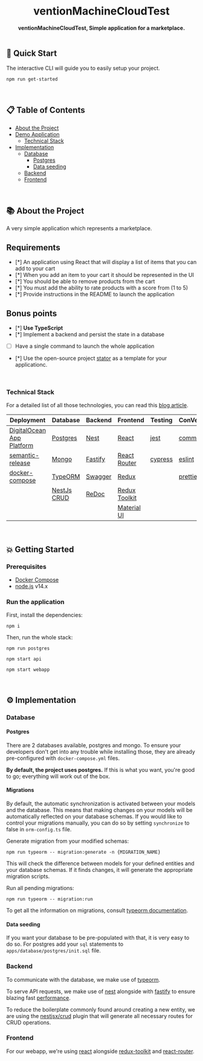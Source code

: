 <div align="center">
  <h1>ventionMachineCloudTest</h1>
</div>
<div align="center">
  <strong>ventionMachineCloudTest, Simple application for a marketplace.</strong>
</div>
</br>

## 🚀 Quick Start

The interactive CLI will guide you to easily setup your project.

```
npm run get-started
```

</br>

## 📋 Table of Contents

- [About the Project](#-about-the-project)
- [Demo Application](#-demo-application)
  - [Technical Stack](#technical-stack)
- [Implementation](#%EF%B8%8F-implementation)
  - [Database](#database)
    - [Postgres](#postgres)
    - [Data seeding](#data-seeding)
  - [Backend](#backend)
  - [Frontend](#frontend)

</br>

## 📚 About the Project

A very simple application which represents a marketplace.<br/>

## Requirements
- [*] An application using React that will display a list of items that you can add to your cart
- [*] When you add an item to your cart it should be represented in the UI
- [*] You should be able to remove products from the cart
- [*] You must add the ability to rate products with a score from (1 to 5)
- [*] Provide instructions in the README to launch the application

## Bonus points
- [*] **Use TypeScript**
- [*] Implement a backend and persist the state in a database
- [ ] Have a single command to launch the whole application
- [*] Use the open-source project [stator](https://github.com/chocolat-chaud-io/stator) as a template for your applicationc.

</br>

### Technical Stack

For a detailed list of all those technologies, you can read this [blog article](https://yann510.hashnode.dev/ventionMachineCloudTest-a-full-stack-template-releases-deployments-enforced-conVentions-ckhmnyhr903us9ms1b20lgi3b).

 | Deployment                                                                       | Database                                         | Backend                                                       | Frontend                                                      | Testing                                                                          | ConVentions                                                                      |
 | -------------------------------------------------------------------------------- | ------------------------------------------------ | ------------------------------------------------------------- | ------------------------------------------------------------- | -------------------------------------------------------------------------------- | -------------------------------------------------------------------------------- |
 | [DigitalOcean App Platform](https://www.digitalocean.com/products/app-platform/) | [Postgres](https://github.com/postgres/postgres) | [Nest](https://github.com/nestjs/nest)                        | [React](https://github.com/facebook/react)                    | [jest](https://github.com/facebook/jest)                                         | [commitlint](https://github.com/conVentional-changelog/commitlint)               |
 | [semantic-release](https://github.com/semantic-release/semantic-release)         | [Mongo](https://github.com/mongodb/mongo)        | [Fastify](https://github.com/fastify/fastify)                 | [React Router](https://github.com/ReactTraining/react-router) | [cypress](https://github.com/cypress-io/cypress)                                 | [eslint](https://github.com/eslint/eslint)                                       |
 | [docker-compose](https://github.com/docker/compose)                              | [TypeORM](https://github.com/typeorm/typeorm)    | [Swagger](https://github.com/nestjs/swagger)                  | [Redux](https://github.com/reduxjs/redux)                     |                                                                                  | [prettier](https://github.com/prettier/prettier)                                 |
 |                                                                                  | [NestJs CRUD](https://github.com/nestjsx/crud)   | [ReDoc](https://github.com/Redocly/redoc)                     | [Redux Toolkit](https://github.com/reduxjs/redux-toolkit)     |                                                                                  |                                                                                  |
 |                                                                                  |                                                  |                                                               | [Material UI](https://github.com/mui-org/material-ui)         |                                                                                  |                                                                                  |

</br>

## 💥 Getting Started

### Prerequisites

- [Docker Compose](https://docs.docker.com/compose/install/)
- [node.js](https://nodejs.org/en/download/) v14.x

### Run the application

First, install the dependencies:

```
npm i
```

Then, run the whole stack:

```
npm run postgres
```

```
npm start api
```

```
npm start webapp
```
</br>

## ⚙️ Implementation

### Database

#### Postgres

There are 2 databases available, postgres and mongo.
To ensure your developers don't get into any trouble while installing those, they are already pre-configured with `docker-compose.yml` files.

**By default, the project uses postgres.**
If this is what you want, you're good to go; everything will work out of the box.

#### Migrations

By default, the automatic synchronization is activated between your models and the database.
This means that making changes on your models will be automatically reflected on your database schemas.
If you would like to control your migrations manually, you can do so by setting `synchronize` to false in `orm-config.ts` file. 

Generate migration from your modified schemas:

```
npm run typeorm -- migration:generate -n {MIGRATION_NAME}
```
This will check the difference between models for your defined entities and your database schemas. 
If it finds changes, it will generate the appropriate migration scripts.

Run all pending migrations:

```
npm run typeorm -- migration:run
```

To get all the information on migrations, consult [typeorm documentation](https://github.com/typeorm/typeorm/blob/master/docs/migrations.md).

#### Data seeding

If you want your database to be pre-populated with that, it is very easy to do so.
For postgres add your `sql` statements to `apps/database/postgres/init.sql` file.

### Backend

To communicate with the database, we make use of [typeorm](https://github.com/typeorm/typeorm).

To serve API requests, we make use of [nest](https://github.com/nestjs/nest) alongside with [fastify](https://github.com/fastify/fastify) to ensure blazing fast [performance](https://github.com/fastify/fastify#benchmarks).

To reduce the boilerplate commonly found around creating a new entity, we are using the [nestjsx/crud](https://github.com/nestjsx/crud) plugin that will generate all necessary routes for CRUD operations.

### Frontend

For our webapp, we're using [react](https://github.com/facebook/react) alongside [redux-toolkit](https://github.com/reduxjs/redux-toolkit) and [react-router](https://github.com/ReactTraining/react-router).
